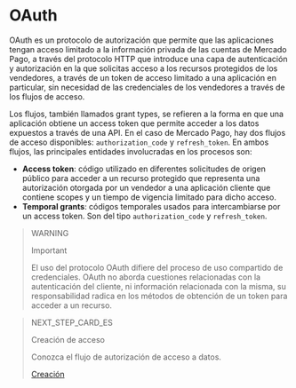 # OAuth
 
OAuth es un protocolo de autorización que permite que las aplicaciones tengan acceso limitado a la información privada de las cuentas de Mercado Pago, a través del protocolo HTTP que introduce una capa de autenticación y autorización en la que solicitas acceso a los recursos protegidos de los vendedores, a través de un token de acceso limitado a una aplicación en particular, sin necesidad de las credenciales de los vendedores a través de los flujos de acceso.
 
Los flujos, también llamados grant types, se refieren a la forma en que una aplicación obtiene un access token que permite acceder a los datos expuestos a través de una API. En el caso de Mercado Pago, hay dos flujos de acceso disponibles: `authorization_code` y `refresh_token`. En ambos flujos, las principales entidades involucradas en los procesos son:
 
* **Access token**: código utilizado en diferentes solicitudes de origen público para acceder a un recurso protegido que representa una autorización otorgada por un vendedor a una aplicación cliente que contiene scopes y un tiempo de vigencia limitado para dicho acceso.
* **Temporal grants**: códigos temporales usados para intercambiarse por un access token. Son del tipo `authorization_code` y `refresh_token`.
 
> WARNING
>
> Important
>
> El uso del protocolo OAuth difiere del proceso de uso compartido de credenciales. OAuth no aborda cuestiones relacionadas con la autenticación del cliente, ni información relacionada con la misma, su responsabilidad radica en los métodos de obtención de un token para acceder a un recurso.
 
> NEXT_STEP_CARD_ES
>
> Creación de acceso
>
> Conozca el flujo de autorización de acceso a datos.
>
> [Creación](https://www.mercadopago[FAKER][URL][DOMAIN]/developers/es/guides/resources/dashboard/creation)